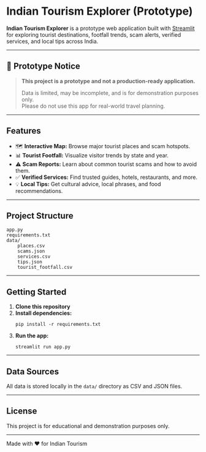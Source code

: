 # Indian Tourism Explorer (Prototype)

**Indian Tourism Explorer** is a prototype web application built with [Streamlit](https://streamlit.io/) for exploring tourist destinations, footfall trends, scam alerts, verified services, and local tips across India.

---

## 🚧 Prototype Notice

> **This project is a prototype and not a production-ready application.**
>
> Data is limited, may be incomplete, and is for demonstration purposes only.  
> Please do not use this app for real-world travel planning.

---

## Features

- 🗺️ **Interactive Map:** Browse major tourist places and scam hotspots.
- 📊 **Tourist Footfall:** Visualize visitor trends by state and year.
- ⚠️ **Scam Reports:** Learn about common tourist scams and how to avoid them.
- ✅ **Verified Services:** Find trusted guides, hotels, restaurants, and more.
- 💡 **Local Tips:** Get cultural advice, local phrases, and food recommendations.

---

## Project Structure

```
app.py
requirements.txt
data/
    places.csv
    scams.json
    services.csv
    tips.json
    tourist_footfall.csv
```

---

## Getting Started

1. **Clone this repository**
2. **Install dependencies:**
   ```
   pip install -r requirements.txt
   ```
3. **Run the app:**
   ```
   streamlit run app.py
   ```

---

## Data Sources

All data is stored locally in the `data/` directory as CSV and JSON files.

---

## License

This project is for educational and demonstration purposes only.

---

Made with ❤️ for Indian Tourism
